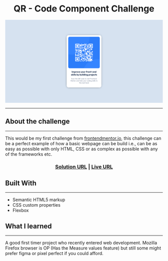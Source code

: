 
<h1 align="center">QR - Code Component Challenge</h1>

![Project Preview](images/Design-preview.png)

---

## About the challenge

---

This would be my first challenge from [frontendmentor.io](https://www.frontendmentor.io), this challenge can be a perfect example of how a basic webpage can be build i.e., can be as easy as possible with only HTML, CSS or as complex as possible with any of the frameworks etc.

<h3 align="center"> <a href="https://www.frontendmentor.io/solutions/qr-code-component-solution-R21vR9nZqP">Solution URL</a> |
<a href="https://lazzyy.github.io/QR-code-component-frontendmentor">Live URL</a></h3>

## Built With

---

- Semantic HTML5 markup
- CSS custom properties
- Flexbox

## What I learned

---

A good first timer project who recently entered web development. Mozilla Firefox browser is OP (Has the Measure values feature) but still some might prefer figma or pixel perfect if you could afford.
